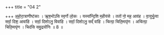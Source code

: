 +++
title = "04 2"

+++
अ॒हो॒रा॒त्राणीष्ट॑काः । ऋ॒ष॒भो॑ऽसि स्व॒र्गो लो॒कः । यस्या᳚न्दि॒शि म॒हीय॑से । ततो॑ नो॒ मह॒ आव॑ह । वा॒युर्भू॒त्वा सर्वा॒ दिश॒ आवा॑हि । सर्वा॒ दिशोऽनु॒ विवा॑हि । सर्वा॒ दिशोऽनु॒ सव्ँ वा॑हि । चित्या॒ चिति॒मापृ॑ण । अचि॑त्या॒ चिति॒मापृ॑ण । चिद॑सि समु॒द्रयो॑निः ॥ 8 ॥



